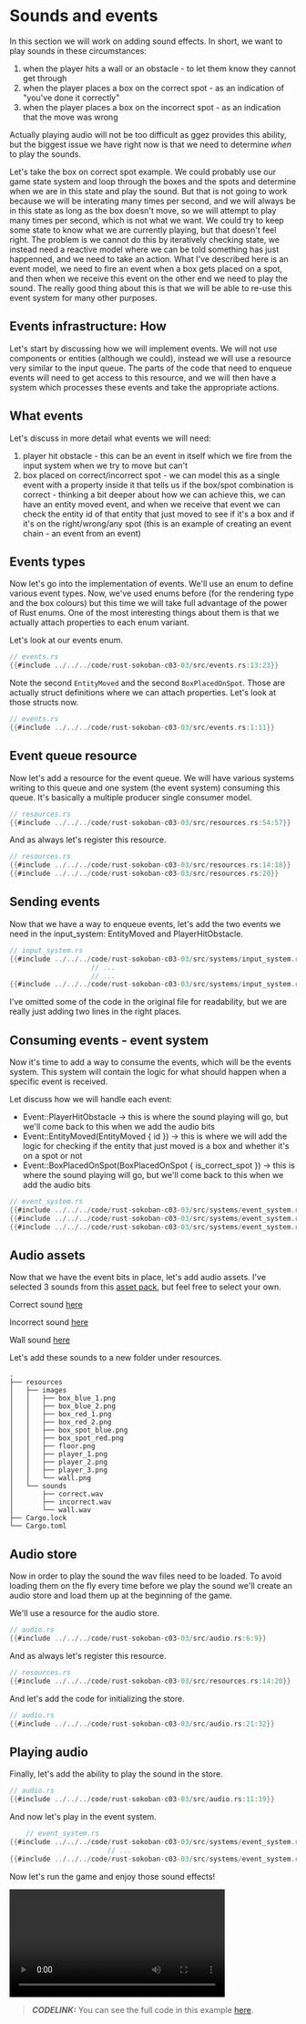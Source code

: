 # Sounds and events

In this section we will work on adding sound effects. In short, we want to play sounds in these circumstances: 
1. when the player hits a wall or an obstacle - to let them know they cannot get through
1. when the player places a box on the correct spot - as an indication of "you've done it correctly"
1. when the player places a box on the incorrect spot - as an indication that the move was wrong

Actually playing audio will not be too difficult as ggez provides this ability, but the biggest issue we have right now is that we need to determine *when* to play the sounds. 

Let's take the box on correct spot example. We could probably use our game state system and loop through the boxes and the spots and determine when we are in this state and play the sound. But that is not going to work because we will be interating many times per second, and we will always be in this state as long as the box doesn't move, so we will attempt to play many times per second, which is not what we want. We could try to keep some state to know what we are currently playing, but that doesn't feel right. The problem is we cannot do this by iteratively checking state, we instead need a reactive model where we can be told something has just happenned, and we need to take an action. What I've described here is an event model, we need to fire an event when a box gets placed on a spot, and then when we receive this event on the other end we need to play the sound. The really good thing about this is that we will be able to re-use this event system for many other purposes.

## Events infrastructure: How
Let's start by discussing how we will implement events. We will not use components or entities (although we could), instead we will use a resource very similar to the input queue. The parts of the code that need to enqueue events will need to get access to this resource, and we will then have a system which processes these events and take the appropriate actions.

## What events
Let's discuss in more detail what events we will need:
1. player hit obstacle - this can be an event in itself which we fire from the input system when we try to move but can't
1. box placed on correct/incorrect spot - we can model this as a single event with a property inside it that tells us if the box/spot combination is correct - thinking a bit deeper about how we can achieve this, we can have an entity moved event, and when we receive that event we can check the entity id of that entity that just moved to see if it's a box and if it's on the right/wrong/any spot (this is an example of creating an event chain - an event from an event)

## Events types
Now let's go into the implementation of events. We'll use an enum to define various event types. Now, we've used enums before (for the rendering type and the box colours) but this time we will take full advantage of the power of Rust enums. One of the most interesting things about them is that we actually attach properties to each enum variant. 

Let's look at our events enum.

```rust
// events.rs
{{#include ../../../code/rust-sokoban-c03-03/src/events.rs:13:23}}
```

Note the second `EntityMoved` and the second `BoxPlacedOnSpot`. Those are actually struct definitions where we can attach properties. Let's look at those structs now.

```rust
// events.rs
{{#include ../../../code/rust-sokoban-c03-03/src/events.rs:1:11}}
```

## Event queue resource
Now let's add a resource for the event queue. We will have various systems writing to this queue and one system (the event system) consuming this queue. It's basically a multiple producer single consumer model. 

```rust
// resources.rs
{{#include ../../../code/rust-sokoban-c03-03/src/resources.rs:54:57}}
```

And as always let's register this resource.

```rust
// resources.rs
{{#include ../../../code/rust-sokoban-c03-03/src/resources.rs:14:18}}
{{#include ../../../code/rust-sokoban-c03-03/src/resources.rs:20}}
```

## Sending events
Now that we have a way to enqueue events, let's add the two events we need in the input_system: EntityMoved and PlayerHitObstacle.

```rust
// input_system.rs
{{#include ../../../code/rust-sokoban-c03-03/src/systems/input_system.rs:1:42}}
                    // ...
                    // ...
{{#include ../../../code/rust-sokoban-c03-03/src/systems/input_system.rs:83:124}}
```

I've omitted some of the code in the original file for readability, but we are really just adding two lines in the right places. 

## Consuming events - event system
Now it's time to add a way to consume the events, which will be the events system. This system will contain the logic for what should happen when a specific event is received.

Let discuss how we will handle each event:
* Event::PlayerHitObstacle -> this is where the sound playing will go, but we'll come back to this when we add the audio bits
* Event::EntityMoved(EntityMoved { id }) -> this is where we will add the logic for checking if the entity that just moved is a box and whether it's on a spot or not 
* Event::BoxPlacedOnSpot(BoxPlacedOnSpot { is_correct_spot }) -> this is where the sound playing will go, but we'll come back to this when we add the audio bits

```rust
// event_system.rs
{{#include ../../../code/rust-sokoban-c03-03/src/systems/event_system.rs:1:34}}
{{#include ../../../code/rust-sokoban-c03-03/src/systems/event_system.rs:36:63}}
{{#include ../../../code/rust-sokoban-c03-03/src/systems/event_system.rs:71:78}}

```

## Audio assets
Now that we have the event bits in place, let's add audio assets. I've selected 3 sounds from this [asset pack](https://opengameart.org/content/512-sound-effects-8-bit-style), but feel free to select your own.

Correct sound [here](./sounds/correct.wav)

Incorrect sound [here](./sounds/incorrect.wav)

Wall sound [here](./sounds/wall.wav)

Let's add these sounds to a new folder under resources.

```
.
├── resources
│   ├── images
│   │   ├── box_blue_1.png
│   │   ├── box_blue_2.png
│   │   ├── box_red_1.png
│   │   ├── box_red_2.png
│   │   ├── box_spot_blue.png
│   │   ├── box_spot_red.png
│   │   ├── floor.png
│   │   ├── player_1.png
│   │   ├── player_2.png
│   │   ├── player_3.png
│   │   └── wall.png
│   └── sounds
│       ├── correct.wav
│       ├── incorrect.wav
│       └── wall.wav
├── Cargo.lock
└── Cargo.toml
```

## Audio store
Now in order to play the sound the wav files need to be loaded. To avoid loading them on the fly every time before we play the sound we'll create an audio store and load them up at the beginning of the game. 

We'll use a resource for the audio store.

```rust
// audio.rs
{{#include ../../../code/rust-sokoban-c03-03/src/audio.rs:6:9}}
```

And as always let's register this resource.

```rust
// resources.rs
{{#include ../../../code/rust-sokoban-c03-03/src/resources.rs:14:20}}
```

And let's add the code for initializing the store.

```rust
// audio.rs
{{#include ../../../code/rust-sokoban-c03-03/src/audio.rs:21:32}}
```

## Playing audio
Finally, let's add the ability to play the sound in the store.

```rust
// audio.rs
{{#include ../../../code/rust-sokoban-c03-03/src/audio.rs:11:19}}
```

And now let's play in the event system.

```rust
    // event_system.rs
{{#include ../../../code/rust-sokoban-c03-03/src/systems/event_system.rs:24:37}}
                        // ...
{{#include ../../../code/rust-sokoban-c03-03/src/systems/event_system.rs:61:73}}
```

Now let's run the game and enjoy those sound effects!

<video width="75%" controls>
    <source src="./videos/audio.mov" type="video/mp4">
</video>

> **_CODELINK:_**  You can see the full code in this example [here](https://github.com/iolivia/rust-sokoban/tree/master/code/rust-sokoban-c03-03).
